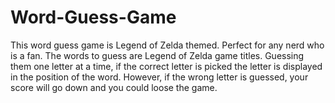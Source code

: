 # Word-Guess-Game
This word guess game is Legend of Zelda themed. Perfect for any nerd who is a fan. 
The words to guess are Legend of Zelda game titles. Guessing them one letter at a time, if the correct letter is picked the letter is displayed in the position of the word. However, if the wrong letter is guessed, your score will go down and you could loose the game.